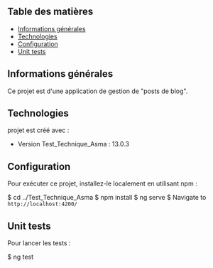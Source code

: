 ## Table des matières 
* [Informations générales](#general-info) 
* [Technologies](#technologies) 
* [Configuration](#setup) 
* [Unit tests](#tests) 


## Informations générales 
Ce projet est  d'une application de gestion de "posts de blog". 


## Technologies
projet est créé avec : 
* Version Test_Technique_Asma :  13.0.3 

 
## Configuration 
Pour exécuter ce projet, installez-le localement en utilisant npm : 

$ cd ../Test_Technique_Asma 
$ npm install 
$ ng serve 
$ Navigate to `http://localhost:4200/`

## Unit tests

Pour lancer les tests :

$ ng test







